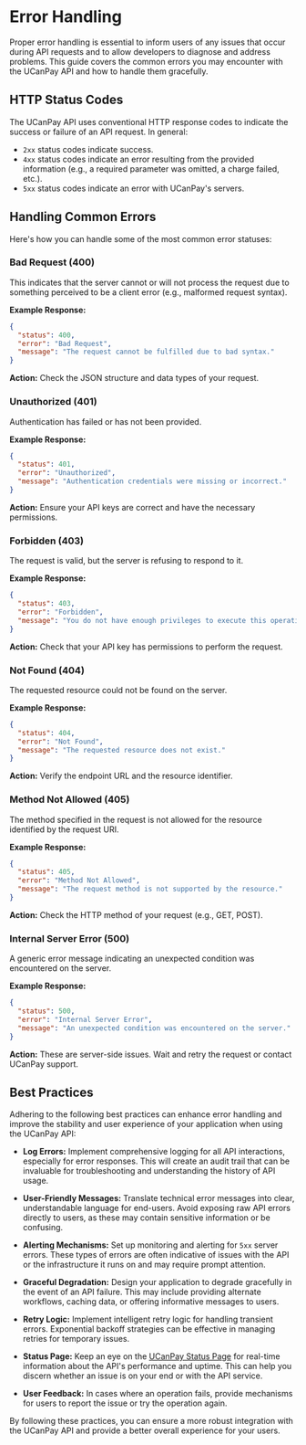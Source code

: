 # Error Handling

Proper error handling is essential to inform users of any issues that occur during API requests and to allow developers to diagnose and address problems. This guide covers the common errors you may encounter with the UCanPay API and how to handle them gracefully.

## HTTP Status Codes

The UCanPay API uses conventional HTTP response codes to indicate the success or failure of an API request. In general:

- `2xx` status codes indicate success.
- `4xx` status codes indicate an error resulting from the provided information (e.g., a required parameter was omitted, a charge failed, etc.).
- `5xx` status codes indicate an error with UCanPay's servers.

## Handling Common Errors

Here's how you can handle some of the most common error statuses:

### Bad Request (400)

This indicates that the server cannot or will not process the request due to something perceived to be a client error (e.g., malformed request syntax).

**Example Response:**
```json
{
  "status": 400,
  "error": "Bad Request",
  "message": "The request cannot be fulfilled due to bad syntax."
}
```
**Action:** Check the JSON structure and data types of your request.

### Unauthorized (401)
Authentication has failed or has not been provided.

**Example Response:**
```json
{
  "status": 401,
  "error": "Unauthorized",
  "message": "Authentication credentials were missing or incorrect."
}
```
**Action:** Ensure your API keys are correct and have the necessary permissions.

### Forbidden (403)
The request is valid, but the server is refusing to respond to it.

**Example Response:**
```json
{
  "status": 403,
  "error": "Forbidden",
  "message": "You do not have enough privileges to execute this operation."
}
```
**Action:** Check that your API key has permissions to perform the request.

### Not Found (404)
The requested resource could not be found on the server.

**Example Response:**
```json
{
  "status": 404,
  "error": "Not Found",
  "message": "The requested resource does not exist."
}
```
**Action:** Verify the endpoint URL and the resource identifier.

### Method Not Allowed (405)
The method specified in the request is not allowed for the resource identified by the request URI.

**Example Response:**
```json
{
  "status": 405,
  "error": "Method Not Allowed",
  "message": "The request method is not supported by the resource."
}
```
**Action:** Check the HTTP method of your request (e.g., GET, POST).

### Internal Server Error (500)
A generic error message indicating an unexpected condition was encountered on the server.

**Example Response:**
```json
{
  "status": 500,
  "error": "Internal Server Error",
  "message": "An unexpected condition was encountered on the server."
}
```
**Action:** These are server-side issues. Wait and retry the request or contact UCanPay support.

## Best Practices

Adhering to the following best practices can enhance error handling and improve the stability and user experience of your application when using the UCanPay API:

- **Log Errors:** Implement comprehensive logging for all API interactions, especially for error responses. This will create an audit trail that can be invaluable for troubleshooting and understanding the history of API usage.

- **User-Friendly Messages:** Translate technical error messages into clear, understandable language for end-users. Avoid exposing raw API errors directly to users, as these may contain sensitive information or be confusing.

- **Alerting Mechanisms:** Set up monitoring and alerting for `5xx` server errors. These types of errors are often indicative of issues with the API or the infrastructure it runs on and may require prompt attention.

- **Graceful Degradation:** Design your application to degrade gracefully in the event of an API failure. This may include providing alternate workflows, caching data, or offering informative messages to users.

- **Retry Logic:** Implement intelligent retry logic for handling transient errors. Exponential backoff strategies can be effective in managing retries for temporary issues.

- **Status Page:** Keep an eye on the [UCanPay Status Page](https://status.ucanpay.com) for real-time information about the API's performance and uptime. This can help you discern whether an issue is on your end or with the API service.

- **User Feedback:** In cases where an operation fails, provide mechanisms for users to report the issue or try the operation again.

By following these practices, you can ensure a more robust integration with the UCanPay API and provide a better overall experience for your users.
